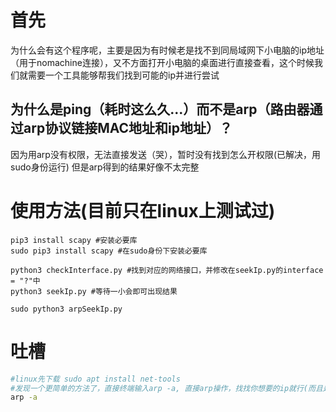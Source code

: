# 首先
为什么会有这个程序呢，主要是因为有时候老是找不到同局域网下小电脑的ip地址（用于nomachine连接），又不方面打开小电脑的桌面进行直接查看，这个时候我们就需要一个工具能够帮我们找到可能的ip并进行尝试

## 为什么是ping（耗时这么久...）而不是arp（路由器通过arp协议链接MAC地址和ip地址）？
因为用arp没有权限，无法直接发送（哭），暂时没有找到怎么开权限(已解决，用sudo身份运行)
但是arp得到的结果好像不太完整

# 使用方法(目前只在linux上测试过)
```shell
pip3 install scapy #安装必要库
sudo pip3 install scapy #在sudo身份下安装必要库

python3 checkInterface.py #找到对应的网络接口，并修改在seekIp.py的interface = "?"中
python3 seekIp.py #等待一小会即可出现结果

sudo python3 arpSeekIp.py 
```

# 吐槽
```bash
#linux先下载 sudo apt install net-tools
#发现一个更简单的方法了，直接终端输入arp -a, 直接arp操作，找找你想要的ip就行(而且是系统内置的功能，所以找到更全更准)
arp -a
```
